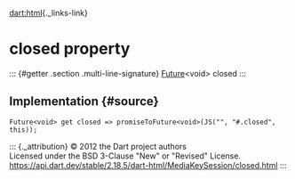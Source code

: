 [dart:html](../../dart-html/dart-html-library){._links-link}

closed property
===============

::: {#getter .section .multi-line-signature}
[Future](../../dart-async/future-class)\<void\> closed
:::

Implementation {#source}
--------------

``` {.language-dart data-language="dart"}
Future<void> get closed => promiseToFuture<void>(JS("", "#.closed", this));
```

::: {._attribution}
© 2012 the Dart project authors\
Licensed under the BSD 3-Clause \"New\" or \"Revised\" License.\
<https://api.dart.dev/stable/2.18.5/dart-html/MediaKeySession/closed.html>
:::

